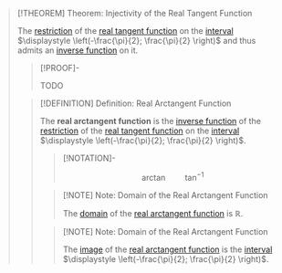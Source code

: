 >[!THEOREM] Theorem: Injectivity of the Real Tangent Function
>
>The [restriction](../../../../../Functions/Functions.md) of the [real tangent function](../../Real%20Tangent%20Function/Real%20Tangent%20Function.md) on the [interval](../../../../../../../Set%20Theory/Ordering/Intervals.md) $\displaystyle \left(-\frac{\pi}{2}; \frac{\pi}{2} \right)$ and thus admits an [inverse function](../../../../../Functions/Injections,%20Surjections%20and%20Bijections.md) on it.
>
>>[!PROOF]-
>>
>>TODO
>>
>
>>[!DEFINITION] Definition: Real Arctangent Function
>>
>>The **real arctangent function** is the [inverse function](../../../../../Functions/Injections,%20Surjections%20and%20Bijections.md) of the [restriction](../../../../../Functions/Functions.md) of the [real tangent function](../../Real%20Tangent%20Function/Real%20Tangent%20Function.md) on the [interval](../../../../../../../Set%20Theory/Ordering/Intervals.md) $\displaystyle \left(-\frac{\pi}{2}; \frac{\pi}{2} \right)$.
>>
>>>[!NOTATION]-
>>>
>>>$$
>>>\arctan \qquad \tan^{-1}
>>>$$
>>>
>>
>>>[!NOTE] Note: Domain of the Real Arctangent Function
>>>
>>>The [domain](../../../../../Functions/Functions.md) of the [real arctangent function](Real%20Arctangent%20Function.md) is $\mathbb{R}$.
>>>
>>
>>>[!NOTE] Note: Domain of the Real Arctangent Function
>>>
>>>The [image](../../../../../Functions/Functions.md) of the [real arctangent function](Real%20Arctangent%20Function.md) is the [interval](../../../../../../../Set%20Theory/Ordering/Intervals.md) $\displaystyle \left(-\frac{\pi}{2}; \frac{\pi}{2} \right)$.
>>>
>>
>